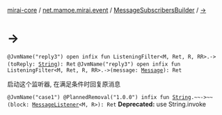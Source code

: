 [mirai-core](../../index.md) / [net.mamoe.mirai.event](../index.md) / [MessageSubscribersBuilder](index.md) / [-&gt;](./--.md)

# -&gt;

`@JvmName("reply3") open infix fun ListeningFilter<M, Ret, R, RR>.->(toReply: `[`String`](https://kotlinlang.org/api/latest/jvm/stdlib/kotlin/-string/index.html)`): Ret`
`@JvmName("reply3") open infix fun ListeningFilter<M, Ret, R, RR>.->(message: `[`Message`](../../net.mamoe.mirai.message.data/-message/index.md)`): Ret`

启动这个监听器, 在满足条件时回复原消息

`@JvmName("case1") @PlannedRemoval("1.0.0") infix fun `[`String`](https://kotlinlang.org/api/latest/jvm/stdlib/kotlin/-string/index.html)`.~~->~~(block: `[`MessageListener`](../-message-listener.md)`<M, R>): Ret`
**Deprecated:** use String.invoke

